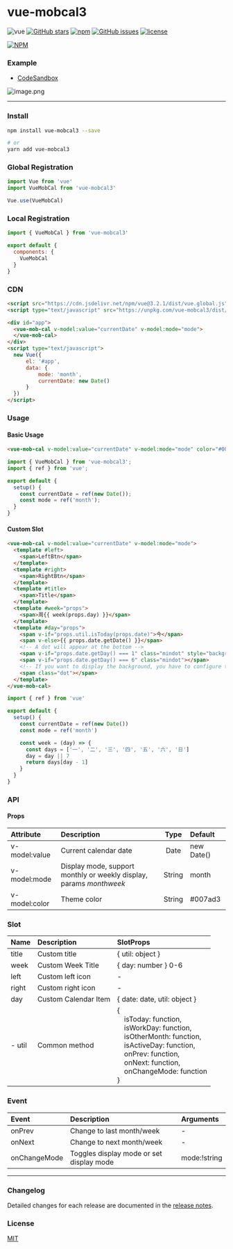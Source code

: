 # vue-mobcal3

![vue](https://img.shields.io/badge/MADE%20WITH-VUE-42a97a?style=for-the-badge&labelColor=35495d)
[![GitHub stars](https://img.shields.io/github/stars/hoythan/Vue-MobCal3.svg?style=for-the-badge)](https://github.com/hoythan/Vue-MobCal3)
[![npm](https://img.shields.io/npm/v/vue-mobcal3?color=c7343a&label=npm&style=for-the-badge)](https://www.npmjs.com/package/vue-mobcal3)
[![GitHub issues](https://img.shields.io/github/issues-raw/hoythan/Vue-MobCal3.svg?style=for-the-badge)](https://github.com/hoythan/Vue-MobCal3/issues)
[![license](https://img.shields.io/github/license/mashape/apistatus.svg?style=for-the-badge)](https://github.com/hoythan/Vue-MobCal3/blob/master/LICENSE)

[![NPM](https://nodei.co/npm/vue-mobcal3.png?downloads=true&downloadRank=true&stars=true)](https://www.npmjs.com/package/vue-mobcal3)

### Example
- [CodeSandbox](https://codesandbox.io/p/sandbox/goofy-wiles-8kyyrz?file=%2FREADME.md)

![image.png](https://i.loli.net/2021/07/21/BXli3sGICa5rcEu.png)

---

### Install

``` bash
npm install vue-mobcal3 --save

# or
yarn add vue-mobcal3
```

### Global Registration

``` javascript
import Vue from 'vue'
import VueMobCal from 'vue-mobcal3'

Vue.use(VueMobCal)
```


### Local Registration

```javascript
import { VueMobCal } from 'vue-mobcal3'

export default {
  components: {
    VueMobCal
  }
}
```

### CDN

``` html
<script src="https://cdn.jsdelivr.net/npm/vue@3.2.1/dist/vue.global.js"></script>
<script type="text/javascript" src="https://unpkg.com/vue-mobcal3/dist/vue-mobcal3.umd.js"></script>

<div id="app">
  <vue-mob-cal v-model:value="currentDate" v-model:mode="mode">
  </vue-mob-cal>
</div>
<script type="text/javascript">
  new Vue({
      el: '#app',
      data: {
          mode: 'month',
          currentDate: new Date()
      }
  })
</script>
```

### Usage
#### Basic Usage
```html
<vue-mob-cal v-model:value="currentDate" v-model:mode="mode" color="#007873" />
```
```js
import { VueMobCal } from 'vue-mobcal3';
import { ref } from 'vue';

export default {
  setup() {
    const currentDate = ref(new Date());
    const mode = ref('month');
  }
}
```
#### Custom Slot
```html
<vue-mob-cal v-model:value="currentDate" v-model:mode="mode">
  <template #left>
    <span>LeftBtn</span>
  </template>
  <template #right>
    <span>RightBtn</span>
  </template>
  <template #title>
    <span>Title</span>
  </template>
  <template #week="props">
    <span>周{{ week(props.day) }}</span>
  </template>
  <template #day="props">
    <span v-if="props.util.isToday(props.date)">今</span>
    <span v-else>{{ props.date.getDate() }}</span>
    <!-- A dot will appear at the bottom -->
    <span v-if="props.date.getDay() === 1" class="mindot" style="background-color: red;"></span>
    <span v-if="props.date.getDay() === 6" class="mindot"></span>
    <!-- If you want to display the background, you have to configure this -->
    <span class="dot"></span> 
  </template>
</vue-mob-cal>
```
```js
import { ref } from 'vue'

export default {
  setup() {
    const currentDate = ref(new Date())
    const mode = ref('month')

    const week = (day) => {
      const days = ['一', '二', '三', '四', '五', '六', '日']
      day = day || 7
      return days[day - 1]
    }
  }
}
```



### API

#### Props

| Attribute | Description | Type | Default |
| :----- | :---- | :----: | :---- |
| v-model:value |  Current calendar date | <span class="t">Date</span> | <span class="v">new Date()</span> |
| v-model:mode | Display mode, support monthly or weekly display, params <i>month</i><i>week</i> | <span class="t">String</span> | <span class="v">month</span> |
| v-model:color | Theme color | <span class="t">String</span> | <span class="v"><span class="dot"></span>#007ad3</span> |

### Slot

| Name | Description | SlotProps |
| :----- | :---- | :---- |
| title | Custom title | <span class="t">	{ util: object }</span> |
| week | Custom Week Title | <span class="t">{ day: number }</span> 0-6 |
| left | Custom left icon | - |
| right | Custom right icon | - |
| day | Custom Calendar Item | <span class="t">	{ date: date, util: object }</span> |
| - util | Common method | <div class="t">{<br>&emsp;isToday: function, <br>&emsp;isWorkDay: function, <br>&emsp;isOtherMonth: function, <br>&emsp;isActiveDay: function, <br>&emsp;onPrev: function, <br>&emsp;onNext: function, <br>&emsp;onChangeMode: function<br>}</div> |

### Event
| Event | Description | Arguments |
| :----- | :---- | :---- |
| onPrev | Change to last month/week | - |
| onNext | Change to next month/week | - |
| onChangeMode | Toggles display mode or set display mode | <span class="t">mode:!string</span> |

---

### Changelog

Detailed changes for each release are documented in the [release notes](https://github.com/hoythan/vue-mobcal3/blob/master/CHANGELOG.md).

### License

[MIT](https://github.com/hoythan/vue-mobcal3/blob/master/LICENSE)
<!-- <style>
  table {
    font-size: 12px;
    width: 100%;
  }
  .t {
    color:green;
  }
  .v {
    color: #58727e;
    background-color:#f7f8fa;
    padding: 2px 5px;
    border-radius: 4px;
  }
  .var {
    color: #1989fa;
    background-color: rgba(25, 137, 250, 0.1);
    padding: 2px 5px;
    border-radius: 4px;
    margin-left: 4px;
  }
  i {
    color: #58727e;
    background-color:#f7f8fa;
    padding: 2px 5px;
    border-radius: 4px;
    margin-right: 4px;
  }
  .dot {
    display: inline-block;
    background: #007ad3;
    width: 10px;
    height: 10px;
    margin-right: 6px;
    border-radius: 100px;
  }
</style> -->